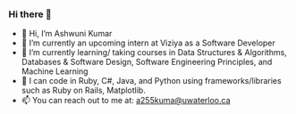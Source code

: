 ### Hi there 👋

- 👋 Hi, I’m Ashwuni Kumar
- 🔭 I’m currently an upcoming intern at Viziya as a Software Developer
- 🌱 I’m currently learning/ taking courses in Data Structures & Algorithms, Databases & Software Design, Software Engineering Principles, and Machine Learning
- 🌱 I can code in Ruby, C#, Java, and Python using frameworks/libraries such as Ruby on Rails, Matplotlib.
- 📫 You can reach out to me at: a255kuma@uwaterloo.ca
